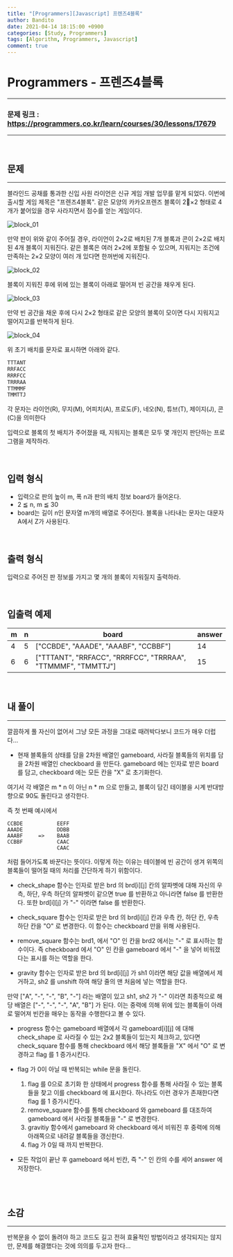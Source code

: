 ```yaml
---
title: "[Programmers][Javascript] 프렌즈4블록"
author: Bandito
date: 2021-04-14 18:15:00 +0900
categories: [Study, Programmers]
tags: [Algorithm, Programmers, Javascript]
comment: true
---
```

 
# Programmers - 프렌즈4블록

***
### 문제 링크 : <https://programmers.co.kr/learn/courses/30/lessons/17679>

***

<br/>

## 문제
***

블라인드 공채를 통과한 신입 사원 라이언은 신규 게임 개발 업무를 맡게 되었다. 이번에 출시할 게임 제목은 "프렌즈4블록".
같은 모양의 카카오프렌즈 블록이 2×2 형태로 4개가 붙어있을 경우 사라지면서 점수를 얻는 게임이다.

![block_01](https://drive.google.com/uc?export=view&id=1K7kExeWgoCsPTDf6-Q9AH3O7blNbPqAr)

만약 판이 위와 같이 주어질 경우, 라이언이 2×2로 배치된 7개 블록과 콘이 2×2로 배치된 4개 블록이 지워진다. 같은 블록은 여러 2×2에 포함될 수 있으며, 지워지는 조건에 만족하는 2×2 모양이 여러 개 있다면 한꺼번에 지워진다.

![block_02](https://drive.google.com/uc?export=view&id=1JGemGzmdyg8Gql3TswmpTK5IaobIvygf)

블록이 지워진 후에 위에 있는 블록이 아래로 떨어져 빈 공간을 채우게 된다.

![block_03](https://drive.google.com/uc?export=view&id=1y8tqYT-j4eSmnun1LUl_pVslmctjwopC)

만약 빈 공간을 채운 후에 다시 2×2 형태로 같은 모양의 블록이 모이면 다시 지워지고 떨어지고를 반복하게 된다.

![block_04](https://drive.google.com/uc?export=view&id=1Gurcdme6Jpx7gfJGeFLeQxPuBPXTfqdN)

위 초기 배치를 문자로 표시하면 아래와 같다.

```javascript
TTTANT
RRFACC
RRRFCC
TRRRAA
TTMMMF
TMMTTJ
```

각 문자는 라이언(R), 무지(M), 어피치(A), 프로도(F), 네오(N), 튜브(T), 제이지(J), 콘(C)을 의미한다

입력으로 블록의 첫 배치가 주어졌을 때, 지워지는 블록은 모두 몇 개인지 판단하는 프로그램을 제작하라.

<br/>

## 입력 형식

+ 입력으로 판의 높이 m, 폭 n과 판의 배치 정보 board가 들어온다.
+ 2 ≦ n, m ≦ 30
+ board는 길이 n인 문자열 m개의 배열로 주어진다. 블록을 나타내는 문자는 대문자 A에서 Z가 사용된다.

<br/>

## 출력 형식

입력으로 주어진 판 정보를 가지고 몇 개의 블록이 지워질지 출력하라.



<br/>

## 입출력 예제

|m|n|board|answer|
|----|----|----|----|
|4|5|["CCBDE", "AAADE", "AAABF", "CCBBF"]|14|
|6|6|["TTTANT", "RRFACC", "RRRFCC", "TRRRAA", "TTMMMF", "TMMTTJ"]|15|

<br/>

## 내 풀이
***

깔끔하게 풀 자신이 없어서 그냥 모든 과정을 그대로 때려박다보니 코드가 매우 더럽다...

+ 현재 블록들의 상태를 담을 2차원 배열인 gameboard, 사라질 블록들의 위치를 담을 2차원 배열인 checkboard 을 만든다. gameboard 에는 인자로 받은 board 를 담고, checkboard 에는 모든 칸을 "X" 로 초기화한다.

여기서 각 배열은 m * n 이 아닌 n * m 으로 만들고, 블록이 담긴 테이블을 시계 반대방향으로 90도 돌린다고 생각한다.

즉 첫 번째 예시에서

```
CCBDE           EEFF
AAADE           DDBB
AAABF     =>    BAAB
CCBBF           CAAC
                CAAC
```

처럼 들어가도록 바꾼다는 뜻이다. 이렇게 하는 이유는 테이블에 빈 공간이 생겨 위쪽의 블록들이 떨어질 때의 처리를 간단하게 하기 위함이다.

+ check_shape 함수는 인자로 받은 brd 의 brd[i][j] 칸의 알파벳에 대해 자신의 우측, 하단, 우측 하단의 알파벳이 같으면 true 를 반환하고 아니라면 false 를 반환한다. 또한 brd[i][j] 가 "-" 이라면 false 를 반환한다.

+ check_square 함수는 인자로 받은 brd 의 brd[i][j] 칸과 우측 칸, 하단 칸, 우측 하단 칸을 "O" 로 변경한다. 이 함수는 checkboard 만을 위해 사용된다.

+ remove_square 함수는 brd1, 에서 "O" 인 칸을 brd2 에서는 "-" 로 표시하는 함수이다. 즉 checkboard 에서 "O" 인 칸을 gameboard 에서 "-" 을 넣어 비워졌다는 표시를 하는 역할을 한다.

+ gravity 함수는 인자로 받은 brd 의 brd[i][j] 가 sh1 이라면 해당 값을 배열에서 제거하고, sh2 를 unshift 하여 해당 줄의 맨 처음에 넣는 역할을 한다.

만약 ["A", "-", "-", "B", "-"] 라는 배열이 있고 sh1, sh2 가 "-" 이라면 최종적으로 해당 배열은 ["-", "-", "-", "A", "B"] 가 된다. 이는 중력에 의해 위에 있는 블록들이 아래로 떨어져 빈칸을 매우는 동작을 수행한다고 볼 수 있다.

+ progress 함수는 gameboard 배열에서 각 gameboard[i][j] 에 대해 check_shape 로 사라질 수 있는 2x2 블록들이 있는지 체크하고, 있다면 check_square 함수를 통해 checkboard 에서 해당 블록들을 "X" 에서 "O" 로 변경하고 flag 를 1 증가시킨다.

+ flag 가 0이 아닐 때 반복되는 while 문을 돌린다.
    1. flag 를 0으로 초기화 한 상태에서 progress 함수를 통해 사라질 수 있는 블록들을 찾고 이를 checkboard 에 표시한다. 하나라도 이런 경우가 존재한다면 flag 를 1 증가시킨다.
    2. remove_square 함수를 통해 checkboard 와 gameboard 를 대조하여 gameboard 에서 사라질 블록들을 "-" 로 변경한다.
    3. gravitiy 함수에서 gameboard 와 checkboard 에서 비워진 후 중력에 의해 아래쪽으로 내려갈 블록들을 갱신한다.
    4. flag 가 0일 때 까지 반복한다.

+ 모든 작업이 끝난 후 gameboard 에서 빈칸, 즉 "-" 인 칸의 수를 세어 answer 에 저장한다.

<br/>

<script src="https://gist.github.com/Suppplier/6c9245be1decbede89253464807632e9.js"></script>



<br/>

## 소감
***

반복문을 수 없이 돌려야 하고 코드도 길고 전혀 효율적인 방법이라고 생각되지는 않지만, 문제를 해결했다는 것에 의의를 두고자 한다...

